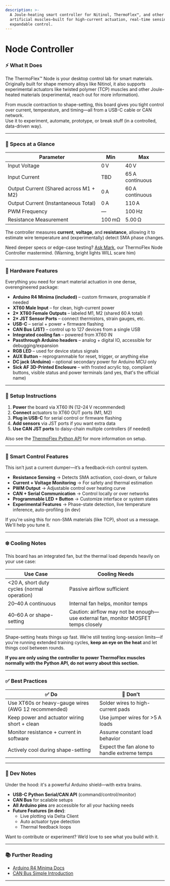 ```yaml
---
description: >-
  A Joule-heating smart controller for Nitinol, ThermoFlex™, and other
  artificial muscles—built for high-current actuation, real-time sensing, and
  expandable control.
---
```


# Node Controller

### ⚡ What It Does

The ThermoFlex™ Node is your desktop control lab for smart materials. Originally built for shape memory alloys like Nitinol, it also supports experimental actuators like twisted polymer (TCP) muscles and other Joule-heated materials (experimental, reach out for more information).

From muscle contraction to shape-setting, this board gives you tight control over current, temperature, and timing—all from a USB-C cable or CAN network.\
Use it to experiment, automate, prototype, or break stuff (in a controlled, data-driven way).

***

### 🧪 Specs at a Glance

| Parameter                              | Min    | Max             |
| -------------------------------------- | ------ | --------------- |
| Input Voltage                          | 0 V    | 40 V            |
| Input Current                          | TBD    | 65 A continuous |
| Output Current (Shared across M1 + M2) | 0 A    | 60 A continuous |
| Output Current (Instantaneous Total)   | 0 A    | 110 A           |
| PWM Frequency                          | —      | 100 Hz          |
| Resistance Measurement                 | 100 mΩ | 5.00 Ω          |

The controller measures **current**, **voltage**, and **resistance**, allowing it to estimate wire temperature and (experimentally) detect SMA phase changes.

Need deeper specs or edge-case testing? [Ask Mark](mailto:mark@deltaroboticsinc.com), our ThermoFlex Node Controller mastermind. (Warning, bright lights WILL scare him)

***

### 🧩 Hardware Features

Everything you need for smart material actuation in one dense, overengineered package:

* **Arduino R4 Minima (included)** – custom firmware, programable if needed
* **XT60 Male Input** – for clean, high-current power
* **2× XT60 Female Outputs** – labeled M1, M2 (shared 60 A total)
* **2× JST Sensor Ports** – connect thermistors, strain gauges, etc.
* **USB-C** – serial + power + firmware flashing
* **CAN Bus (JST)** – control up to 127 devices from a single USB
* **Integrated cooling fan** – powered from XT60 IN
* **Passthrough Arduino headers** – analog + digital IO, accessible for debugging/expansion
* **RGB LED** – used for device status signals
* **AUX Button** – reprogrammable for reset, trigger, or anything else
* **DC jack (Arduino)** – optional secondary power for Arduino MCU only
* &#x20;**Sick AF 3D-Printed Enclosure** – with frosted acrylic top, compliant buttons, visible status and power terminals (and yes, that's the official name)

***

### 🔌 Setup Instructions

1. **Power** the board via XT60 IN (12–24 V recommended)
2. **Connect** actuators to XT60 OUT ports (M1, M2)
3. **Plug in USB-C** for serial control or firmware flashing
4. **Add sensors** via JST ports if you want extra data
5. **Use CAN JST ports** to daisy-chain multiple controllers (if needed)

Also see the [ThermoFlex Python API](../../software/thermoflex-tm-python-api.md) for more information on setup.

***

### 🧠 Smart Control Features

This isn’t just a current dumper—it’s a feedback-rich control system.

* **Resistance Sensing** → Detects SMA activation, cool-down, or failure
* **Current + Voltage Monitoring** → For safety and thermal estimation
* **PWM Output** → Adjustable control over heating curve
* **CAN + Serial Communication** → Control locally or over networks
* **Programmable LED + Button** → Customize interface or system states
* **Experimental Features** → Phase-state detection, live temperature inference, auto-profiling (in dev)

If you're using this for non-SMA materials (like TCP), shoot us a message. We'll help you tune it.

***

### ❄️ Cooling Notes

This board has an integrated fan, but the thermal load depends heavily on your use case:

| Use Case                                    | Cooling Needs                                                                     |
| ------------------------------------------- | --------------------------------------------------------------------------------- |
| <20 A, short duty cycles (normal operation) | Passive airflow sufficient                                                        |
| 20–40 A continuous                          | Internal fan helps, monitor temps                                                 |
| 40–60 A or shape-setting                    | Caution: airflow may not be enough—use external fan, monitor MOSFET temps closely |

Shape-setting heats things up fast. We’re still testing long-session limits—if you're running extended training cycles, **keep an eye on the heat** and let things cool between rounds.

**If you are only using the controller to power ThermoFlex muscles normally with the Python API, do not worry about this section.**

***

### ✅ Best Practices

| ✅ Do                                                | 🚫 Don’t                                     |
| --------------------------------------------------- | -------------------------------------------- |
| Use XT60s or heavy-gauge wires (AWG 12 recommended) | Solder wires to high-current pads            |
| Keep power and actuator wiring short + clean        | Use jumper wires for >5 A loads              |
| Monitor resistance + current in software            | Assume constant load behavior                |
| Actively cool during shape-setting                  | Expect the fan alone to handle extreme temps |

***

### 🧰 Dev Notes

Under the hood: it's a powerful Arduino shield—with extra brains.

* **USB-C Python Serial/CAN API** (command/control/monitor)
* **CAN Bus** for scalable setups
* **All Arduino pins** are accessible for all your hacking needs
* **Future Features (in dev)**:
  * Live plotting via Delta Client
  * Auto actuator type detection
  * Thermal feedback loops

Want to contribute or experiment? We’d love to see what you build with it.

***

### 📚 Further Reading

* [Arduino R4 Minima Docs](https://docs.arduino.cc/hardware/uno-r4-minima)
* [CAN Bus Simple Introduction](https://www.csselectronics.com/pages/can-bus-simple-intro-tutorial)

***
